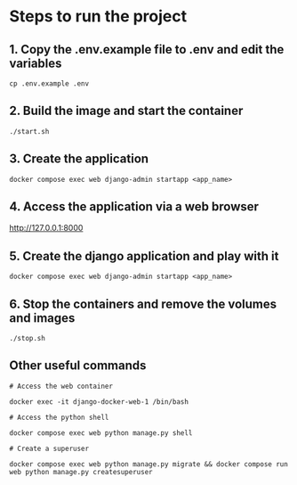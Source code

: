 # Steps to run the project

## 1. Copy the .env.example file to .env and edit the variables

`cp .env.example .env`
## 2. Build the image and start the container

`./start.sh`

## 3. Create the application

`docker compose exec web django-admin startapp <app_name>`
## 4. Access the application via a web browser

http://127.0.0.1:8000

## 5. Create the django application and play with it

`docker compose exec web django-admin startapp <app_name>`

## 6. Stop the containers and remove the volumes and images

`./stop.sh`

## Other useful commands

```shell
# Access the web container

docker exec -it django-docker-web-1 /bin/bash

# Access the python shell

docker compose exec web python manage.py shell

# Create a superuser

docker compose exec web python manage.py migrate && docker compose run web python manage.py createsuperuser
```